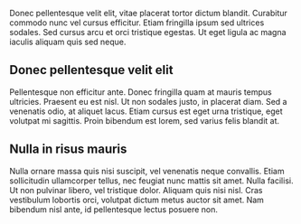 Donec pellentesque velit elit, vitae placerat tortor dictum blandit. Curabitur commodo nunc vel cursus efficitur. Etiam fringilla ipsum sed ultrices sodales. Sed cursus arcu et orci tristique egestas. Ut eget ligula ac magna iaculis aliquam quis sed neque.

## Donec pellentesque velit elit

Pellentesque non efficitur ante. Donec fringilla quam at mauris tempus ultricies. Praesent eu est nisl. Ut non sodales justo, in placerat diam. Sed a venenatis odio, at aliquet lacus. Etiam cursus est eget urna tristique, eget volutpat mi sagittis. Proin bibendum est lorem, sed varius felis blandit at.

## Nulla in risus mauris

Nulla ornare massa quis nisi suscipit, vel venenatis neque convallis. Etiam sollicitudin ullamcorper tellus, nec feugiat nunc mattis sit amet. Nulla facilisi. Ut non pulvinar libero, vel tristique dolor. Aliquam quis nisi nisl. Cras vestibulum lobortis orci, volutpat dictum metus auctor sit amet. Nam bibendum nisl ante, id pellentesque lectus posuere non.

